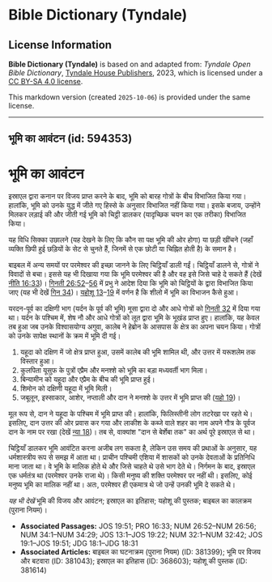 # Bible Dictionary (Tyndale)

## License Information

**Bible Dictionary (Tyndale)** is based on and adapted from: _Tyndale Open Bible Dictionary_, [Tyndale House Publishers](https://tyndaleopenresources.com/), 2023, which is licensed under a [CC BY-SA 4.0 license](https://creativecommons.org/licenses/by-sa/4.0/legalcode.en).

This markdown version (created `2025-10-06`) is provided under the same license.



--------------------------------

## भूमि का आवंटन (id: 594353)

भूमि का आवंटन
=============

इस्राएल द्वारा कनान पर विजय प्राप्त करने के बाद, भूमि को बारह गोत्रों के बीच विभाजित किया गया। हालांकि, भूमि को उनके युद्ध में जीते गए हिस्से के अनुसार विभाजित नहीं किया गया। इसके बजाय, उन्होंने मिलकर लड़ाई की और जीती गई भूमि को चिट्ठी डालकर (यादृच्छिक चयन का एक तरीका) विभाजित किया।

यह विधि सिक्का उछालने (यह देखने के लिए कि कौन सा पक्ष भूमि की ओर होगा) या छड़ी खींचने (जहाँ व्यक्ति छिपी हुई छड़ियों के सेट से चुनते हैं, जिनमें से एक छोटी या चिह्नित होती है) के समान है।

बाइबल में अन्य समयों पर परमेश्वर की इच्छा जानने के लिए चिट्ठियाँ डाली गईं। चिट्ठियाँ डालने से, गोत्रों ने विवादों से बचा। इससे यह भी दिखाया गया कि भूमि परमेश्वर की है और वह इसे जिसे चाहे दे सकते हैं (देखें [नीति 16:33](https://ref.ly/Prov16:33))। [गिनती 26:52](https://ref.ly/Num26:52-Num26:56)–[56](https://ref.ly/Num26:52-Num26:56) में प्रभु ने आदेश दिया कि भूमि को चिट्ठियों के द्वारा विभाजित किया जाए (यह भी देखें [गिन 34](https://ref.ly/Num34:1-Num34:29))। [यहोशू 13](https://ref.ly/Josh13:1-Josh19:22)–[19](https://ref.ly/Josh13:1-Josh19:22) में वर्णन है कि शीलो में भूमि का विभाजन कैसे हुआ।

यरदन\-पूर्व का दक्षिणी भाग (यर्दन के पूर्व की भूमि) मूसा द्वारा दो और आधे गोत्रों को [गिनती 32](https://ref.ly/Num32:1-Num32:42) में दिया गया था। यर्दन के पश्चिम में, शेष नौ और आधे गोत्रों को लूत द्वारा भूमि के भूखंड प्राप्त हुए। हालांकि, यह केवल तब हुआ जब उनके विश्वासयोग्य अगुवा, कालेब ने हेब्रोन के आसपास के क्षेत्र का अपना चयन किया। गोत्रों को उनके सापेक्ष स्थानों के क्रम में भूमि दी गई।

1. यहूदा को दक्षिण में जो क्षेत्र प्राप्त हुआ, उसमें कालेब की भूमि शामिल थी, और उत्तर में यरूशलेम तक विस्तार हुआ।
2. कुलपिता यूसुफ के पुत्रों एप्रैम और मनश्शे को भूमि का बड़ा मध्यवर्ती भाग मिला।
3. बिन्यामीन को यहूदा और एप्रैम के बीच की भूमि प्राप्त हुई।
4. शिमोन को दक्षिणी यहूदा में भूमि मिली।
5. जबूलून, इस्साकार, आशेर, नप्ताली और दान ने मनश्शे के उत्तर में भूमि प्राप्त की ([यहो 19](https://ref.ly/Josh19:1-Josh19:51))।

मूल रूप से, दान ने यहूदा के पश्चिम में भूमि प्राप्त की। हालांकि, फिलिस्तीनी लोग तटरेखा पर रहते थे। इसलिए, दान उत्तर की ओर प्रवास कर गया और लाकीश के कब्जे वाले शहर का नाम अपने गौत्र के पूर्वज दान के नाम पर रखा (देखें [न्या 18](https://ref.ly/Judg18:1-Judg18:31))। तब से, वाक्यांश "दान से बेर्शेबा तक" का अर्थ पूरे इस्राएल से था।

चिट्ठियाँ डालकर भूमि आवंटित करना अजीब लग सकता है, लेकिन उस समय की प्रथाओं के अनुसार, यह धर्मशास्त्रीय रूप से समझ में आता था। प्राचीन पश्चिमी एशिया में शासकों को उनके देवताओं के प्रतिनिधि माना जाता था। वे भूमि के मालिक होते थे और जिसे चाहते थे उसे भाग देते थे। निर्गमन के बाद, इस्राएल एक धर्मतंत्र था (परमेश्वर उनके राजा थे)। किसी मनुष्य की शक्ति परमेश्वर पर नहीं थी। इसलिए, कोई मनुष्य भूमि का मालिक नहीं था। अतः, परमेश्वर ही एकमात्र थे जो उन्हें उनकी भूमि दे सकते थे।

*यह भी देखें* भूमि की विजय और आवंटन; इस्राएल का इतिहास; यहोशू की पुस्तक; बाइबल का कालक्रम (पुराना नियम)।

* **Associated Passages:** JOS 19:51; PRO 16:33; NUM 26:52–NUM 26:56; NUM 34:1–NUM 34:29; JOS 13:1–JOS 19:22; NUM 32:1–NUM 32:42; JOS 19:1–JOS 19:51; JDG 18:1–JDG 18:31
* **Associated Articles:** बाइबल का घटनाक्रम (पुराना नियम) (ID: 381399); भूमि पर विजय और बटवारा (ID: 381043); इस्राएल का इतिहास  (ID: 368603); यहोशू की पुस्तक (ID: 381614)

